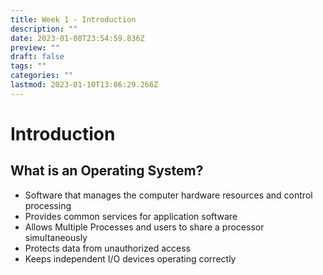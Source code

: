 ```yaml
---
title: Week 1 - Introduction
description: ""
date: 2023-01-08T23:54:59.836Z
preview: ""
draft: false
tags: ""
categories: ""
lastmod: 2023-01-10T13:06:29.266Z
---
```


# Introduction

## What is an Operating System?

- Software that manages the computer hardware resources and control processing
- Provides common services for application software
- Allows Multiple Processes and users to share a processor simultaneously
- Protects data from unauthorized access
- Keeps independent I/O devices operating correctly
